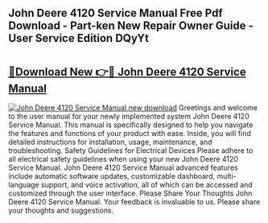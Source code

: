 ## John Deere 4120 Service Manual Free Pdf Download - Part-ken New Repair Owner Guide - User Service Edition DQyYt

# <h2><a href="http://bc23247.oget.top/?id=John+Deere+4120+Service+Manual">🔗Download New 👉🔴 John Deere 4120 Service Manual</a></h2>

[![John Deere 4120 Service Manual new download](https://i.imgur.com/5g1atiW.png)](http://bc23247.oget.top/?id=John+Deere+4120+Service+Manual)
Greetings and welcome to the user manual for your newly implemented system John Deere 4120 Service Manual. This manual is specifically designed to help you navigate the features and functions of your product with ease. Inside, you will find detailed instructions for installation, usage, maintenance, and troubleshooting. Safety Guidelines for Electrical Devices Please adhere to all electrical safety guidelines when using your new John Deere 4120 Service Manual. John Deere 4120 Service Manual advanced features include automatic software updates, customizable dashboard, multi-language support, and voice activation, all of which can be accessed and customized through the user interface. Please Share Your Thoughts John Deere 4120 Service Manual. Your feedback is invaluable to us. Please share your thoughts and suggestions.
